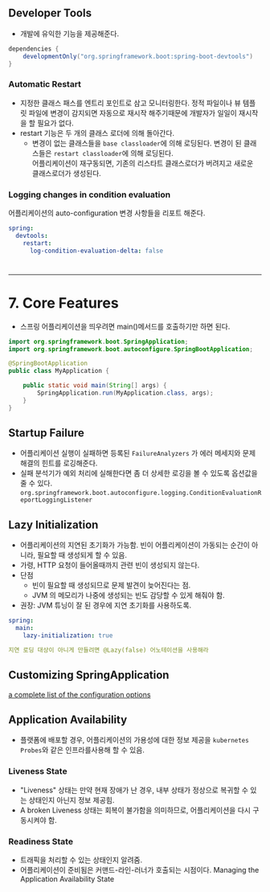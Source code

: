 ## Developer Tools
- 개발에 유익한 기능을 제공해준다. 
```groovy
dependencies {
    developmentOnly("org.springframework.boot:spring-boot-devtools")
}
```

### Automatic Restart
- 지정한 클래스 패스를 엔트리 포인트로 삼고 모니터링한다. 정적 파일이나 뷰 템플릿 파일에 변경이 감지되면 자동으로 재시작 해주기때문에 개발자가 일일이 재시작을 할 필요가 없다. 
- restart 기능은 두 개의 클래스 로더에 의해 돌아간다. 
  - 변경이 없는 클래스들을 ```base classloader```에 의해 로딩된다. 변경이 된 클래스들은 ```restart classloader```에 의해 로딩된다.  
    어플리케이션이 재구동되면, 기존의 리스타트 클래스로더가 버려지고 새로운 클래스로더가 생성된다. 

### Logging changes in condition evaluation
어플리케이션의 auto-configuration 변경 사항들을 리포트 해준다. 
```yaml
spring:
  devtools:
    restart:
      log-condition-evaluation-delta: false
```
#

---

# 7. Core Features
- 스프링 어플리케이션을 띄우려면 main()메서드를 호출하기만 하면 된다.
```java
import org.springframework.boot.SpringApplication;
import org.springframework.boot.autoconfigure.SpringBootApplication;

@SpringBootApplication
public class MyApplication {

    public static void main(String[] args) {
        SpringApplication.run(MyApplication.class, args);
    }
}
```
## Startup Failure
- 어플리케이션 실행이 실패하면 등록된 ```FailureAnalyzers``` 가 에러 메세지와 문제 해결의 힌트를 로깅해준다. 
- 실패 분석기가 예외 처리에 실해한다면 좀 더 상세한 로깅을 볼 수 있도록 옵션값을 줄 수 있다.
  ```org.springframework.boot.autoconfigure.logging.ConditionEvaluationReportLoggingListener```

## Lazy Initialization
- 어플리케이션의 지연된 초기화가 가능함. 빈이 어플리케이션이 가동되는 순간이 아니라, 필요할 때 생성되게 할 수 있음.
- 가령, HTTP 요청이 들어올때까지 관련 빈이 생성되지 않는다. 
- 단점
  - 빈이 필요할 때 생성되므로 문제 발견이 늦어진다는 점.
  - JVM 의 메모리가 나중에 생성되는 빈도 감당할 수 있게 해줘야 함.
- 권장: 
  JVM 튜닝이 잘 된 경우에 지연 초기화를 사용하도록.

```yaml
spring:
  main:
    lazy-initialization: true

지연 로딩 대상이 아니게 만들려면 @Lazy(false) 어노테이션을 사용해라
```

## Customizing SpringApplication
[a complete list of the configuration options](https://docs.spring.io/spring-boot/docs/2.6.11-SNAPSHOT/api/org/springframework/boot/SpringApplication.html)

## Application Availability
- 플랫폼에 배포할 경우, 어플리케이션의 가용성에 대한 정보 제공을 ```kubernetes Probes```와 같은 인프라를사용해 할 수 있음. 
### Liveness State
- "Liveness" 상태는 만약 현재 장애가 난 경우, 내부 상태가 정상으로 복귀할 수 있는 상태인지 아닌지 정보 제공힘.
- A broken Liveness 상태는 회복이 불가함을 의미하므로, 어플리케이션을 다시 구동시켜야 함.
### Readiness State
- 트래픽을 처리할 수 있는 상태인지 알려줌.
- 어플리케이션이 준비됨은 커맨드-라인-러너가 호출되는 시점이다.
  Managing the Application Availability State